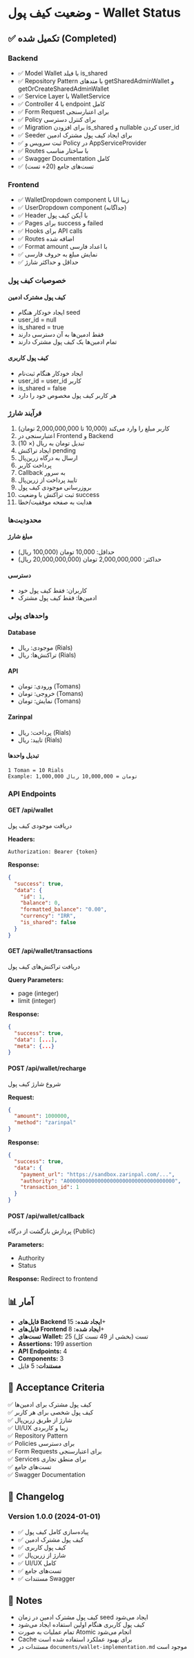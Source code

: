 # وضعیت کیف پول - Wallet Status

## ✅ تکمیل شده (Completed)

### Backend
- ✅ Model Wallet با فیلد is_shared
- ✅ Repository Pattern با متدهای getSharedAdminWallet و getOrCreateSharedAdminWallet
- ✅ Service Layer با WalletService
- ✅ Controller با 4 endpoint کامل
- ✅ Form Request برای اعتبارسنجی
- ✅ Policy برای کنترل دسترسی
- ✅ Migration برای افزودن is_shared و nullable کردن user_id
- ✅ Seeder برای ایجاد کیف پول مشترک ادمین
- ✅ ثبت سرویس و Policy در AppServiceProvider
- ✅ Routes با ساختار مناسب
- ✅ Swagger Documentation کامل
- ✅ تست‌های جامع (20+ تست)

### Frontend
- ✅ WalletDropdown component با UI زیبا
- ✅ UserDropdown component (جداگانه)
- ✅ Header با آیکن کیف پول
- ✅ Pages برای success و failed
- ✅ Hooks برای API calls
- ✅ Routes اضافه شده
- ✅ Format amount با اعداد فارسی
- ✅ نمایش مبلغ به حروف فارسی
- ✅ حداقل و حداکثر شارژ

### خصوصیات کیف پول

#### کیف پول مشترک ادمین
- ایجاد خودکار هنگام seed
- user_id = null
- is_shared = true
- فقط ادمین‌ها به آن دسترسی دارند
- تمام ادمین‌ها یک کیف پول مشترک دارند

#### کیف پول کاربری
- ایجاد خودکار هنگام ثبت‌نام
- user_id = user_id کاربر
- is_shared = false
- هر کاربر کیف پول مخصوص خود را دارد

### فرآیند شارژ

1. کاربر مبلغ را وارد می‌کند (10,000 تا 2,000,000,000 تومان)
2. اعتبارسنجی در Frontend و Backend
3. تبدیل تومان به ریال (× 10)
4. ایجاد تراکنش pending
5. ارسال به درگاه زرین‌پال
6. پرداخت کاربر
7. Callback به سرور
8. تایید پرداخت از زرین‌پال
9. بروزرسانی موجودی کیف پول
10. ثبت تراکنش با وضعیت success
11. هدایت به صفحه موفقیت/خطا

### محدودیت‌ها

#### مبلغ شارژ
- حداقل: 10,000 تومان (100,000 ریال)
- حداکثر: 2,000,000,000 تومان (20,000,000,000 ریال)

#### دسترسی
- کاربران: فقط کیف پول خود
- ادمین‌ها: فقط کیف پول مشترک

### واحدهای پولی

#### Database
- موجودی: ریال (Rials)
- تراکنش‌ها: ریال (Rials)

#### API
- ورودی: تومان (Tomans)
- خروجی: تومان (Tomans)
- نمایش: تومان (Tomans)

#### Zarinpal
- پرداخت: ریال (Rials)
- تایید: ریال (Rials)

#### تبدیل واحدها
```
1 Toman = 10 Rials
Example: 1,000,000 تومان = 10,000,000 ریال
```

### API Endpoints

#### GET /api/wallet
دریافت موجودی کیف پول

**Headers:**
```
Authorization: Bearer {token}
```

**Response:**
```json
{
  "success": true,
  "data": {
    "id": 1,
    "balance": 0,
    "formatted_balance": "0.00",
    "currency": "IRR",
    "is_shared": false
  }
}
```

#### GET /api/wallet/transactions
دریافت تراکنش‌های کیف پول

**Query Parameters:**
- page (integer)
- limit (integer)

**Response:**
```json
{
  "success": true,
  "data": [...],
  "meta": {...}
}
```

#### POST /api/wallet/recharge
شروع شارژ کیف پول

**Request:**
```json
{
  "amount": 1000000,
  "method": "zarinpal"
}
```

**Response:**
```json
{
  "success": true,
  "data": {
    "payment_url": "https://sandbox.zarinpal.com/...",
    "authority": "A00000000000000000000000000000000000",
    "transaction_id": 1
  }
}
```

#### POST /api/wallet/callback
پردازش بازگشت از درگاه (Public)

**Parameters:**
- Authority
- Status

**Response:**
Redirect to frontend

## 📊 آمار

- **فایل‌های Backend ایجاد شده:** 15+
- **فایل‌های Frontend ایجاد شده:** 8+
- **تست‌های Wallet:** 25 تست (بخشی از 49 تست کل)
- **Assertions:** 199 assertion
- **API Endpoints:** 4
- **Components:** 3
- **مستندات:** 5 فایل

## 🎯 Acceptance Criteria

✅ کیف پول مشترک برای ادمین‌ها  
✅ کیف پول شخصی برای هر کاربر  
✅ شارژ از طریق زرین‌پال  
✅ UI/UX زیبا و کاربردی  
✅ Repository Pattern  
✅ Policies برای دسترسی  
✅ Form Requests برای اعتبارسنجی  
✅ Services برای منطق تجاری  
✅ تست‌های جامع  
✅ Swagger Documentation  

## 🔄 Changelog

### Version 1.0.0 (2024-01-01)
- ✅ پیاده‌سازی کامل کیف پول
- ✅ کیف پول مشترک ادمین
- ✅ کیف پول کاربری
- ✅ شارژ از زرین‌پال
- ✅ UI/UX کامل
- ✅ تست‌های جامع
- ✅ مستندات Swagger

## 📝 Notes

- کیف پول مشترک ادمین در زمان seed ایجاد می‌شود
- کیف پول کاربری هنگام اولین استفاده ایجاد می‌شود
- تمام عملیات به صورت Atomic انجام می‌شود
- Cache برای بهبود عملکرد استفاده شده است
- مستندات در `documents/wallet-implementation.md` موجود است
